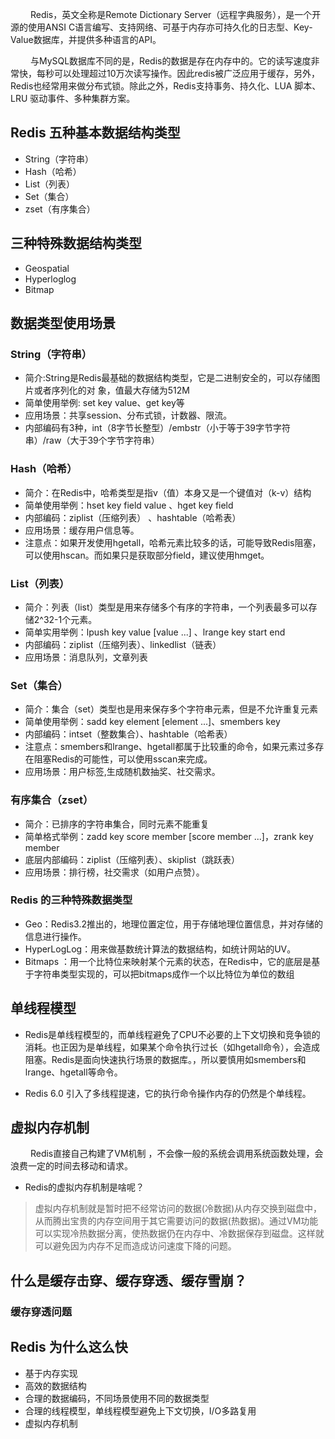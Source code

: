 <!-- 
* redis是单线程还是多线程，如何使redis和数据库数据同步
  4.0之前单线程，之后多线程；先删除缓存，后更新数据库（数据库同步redis） -->

&emsp;&emsp; Redis，英文全称是Remote Dictionary Server（远程字典服务），是一个开源的使用ANSI C语言编写、支持网络、可基于内存亦可持久化的日志型、Key-Value数据库，并提供多种语言的API。

&emsp;&emsp; 与MySQL数据库不同的是，Redis的数据是存在内存中的。它的读写速度非常快，每秒可以处理超过10万次读写操作。因此redis被广泛应用于缓存，另外，Redis也经常用来做分布式锁。除此之外，Redis支持事务、持久化、LUA 脚本、LRU 驱动事件、多种集群方案。


## Redis 五种基本数据结构类型

* String（字符串）
* Hash（哈希）
* List（列表）
* Set（集合）
* zset（有序集合）

## 三种特殊数据结构类型
* Geospatial
* Hyperloglog
* Bitmap


## 数据类型使用场景

### String（字符串）
* 简介:String是Redis最基础的数据结构类型，它是二进制安全的，可以存储图片或者序列化的对   象，值最大存储为512M
* 简单使用举例: set key value、get key等
* 应用场景：共享session、分布式锁，计数器、限流。
* 内部编码有3种，int（8字节长整型）/embstr（小于等于39字节字符串）/raw（大于39个字节字符串）


### Hash（哈希）
* 简介：在Redis中，哈希类型是指v（值）本身又是一个键值对（k-v）结构
* 简单使用举例：hset key field value 、hget key field
* 内部编码：ziplist（压缩列表） 、hashtable（哈希表）
* 应用场景：缓存用户信息等。
* 注意点：如果开发使用hgetall，哈希元素比较多的话，可能导致Redis阻塞，可以使用hscan。而如果只是获取部分field，建议使用hmget。


### List（列表）
* 简介：列表（list）类型是用来存储多个有序的字符串，一个列表最多可以存储2^32-1个元素。
* 简单实用举例：lpush key value [value ...] 、lrange key start end
* 内部编码：ziplist（压缩列表）、linkedlist（链表）
* 应用场景：消息队列，文章列表


### Set（集合）
* 简介：集合（set）类型也是用来保存多个字符串元素，但是不允许重复元素
* 简单使用举例：sadd key element [element ...]、smembers key
* 内部编码：intset（整数集合）、hashtable（哈希表）
* 注意点：smembers和lrange、hgetall都属于比较重的命令，如果元素过多存在阻塞Redis的可能性，可以使用sscan来完成。
* 应用场景：用户标签,生成随机数抽奖、社交需求。

### 有序集合（zset）
* 简介：已排序的字符串集合，同时元素不能重复
* 简单格式举例：zadd key score member [score member ...]，zrank key member
* 底层内部编码：ziplist（压缩列表）、skiplist（跳跃表）
* 应用场景：排行榜，社交需求（如用户点赞）。

### Redis 的三种特殊数据类型
* Geo：Redis3.2推出的，地理位置定位，用于存储地理位置信息，并对存储的信息进行操作。
* HyperLogLog：用来做基数统计算法的数据结构，如统计网站的UV。
* Bitmaps ：用一个比特位来映射某个元素的状态，在Redis中，它的底层是基于字符串类型实现的，可以把bitmaps成作一个以比特位为单位的数组

## 单线程模型
* Redis是单线程模型的，而单线程避免了CPU不必要的上下文切换和竞争锁的消耗。也正因为是单线程，如果某个命令执行过长（如hgetall命令），会造成阻塞。Redis是面向快速执行场景的数据库。，所以要慎用如smembers和lrange、hgetall等命令。

* Redis 6.0 引入了多线程提速，它的执行命令操作内存的仍然是个单线程。


## 虚拟内存机制
&emsp;&emsp; Redis直接自己构建了VM机制 ，不会像一般的系统会调用系统函数处理，会浪费一定的时间去移动和请求。

* Redis的虚拟内存机制是啥呢？
> 虚拟内存机制就是暂时把不经常访问的数据(冷数据)从内存交换到磁盘中，从而腾出宝贵的内存空间用于其它需要访问的数据(热数据)。通过VM功能可以实现冷热数据分离，使热数据仍在内存中、冷数据保存到磁盘。这样就可以避免因为内存不足而造成访问速度下降的问题。


##  什么是缓存击穿、缓存穿透、缓存雪崩？

### 缓存穿透问题

## Redis 为什么这么快
* 基于内存实现
* 高效的数据结构
* 合理的数据编码，不同场景使用不同的数据类型
* 合理的线程模型，单线程模型避免上下文切换，I/O多路复用
* 虚拟内存机制